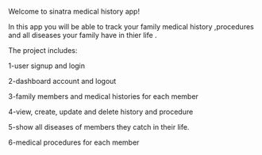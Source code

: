 Welcome to sinatra medical history app!

In this app you will be able to track your family medical history ,procedures and all diseases your family have in thier life .


The project includes:

1-user signup and login

2-dashboard account and logout

3-family members and medical histories for each member

4-view, create, update and delete history and procedure

5-show all diseases of members they catch in their life.

6-medical procedures for each member




